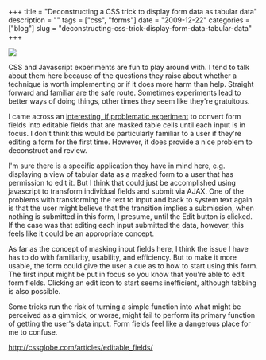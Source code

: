 +++
title = "Deconstructing a CSS trick to display form data as tabular data"
description = ""
tags = ["css", "forms"]
date = "2009-12-22"
categories = ["blog"]
slug = "deconstructing-css-trick-display-form-data-tabular-data"
+++



  <div class="notebook-screenshot"><a href="http://cssglobe.com/articles/editable_fields/"><img src="http://media.konigi.com/bluga/wt4b30e6fa5e314_large.jpg"/></a></div><p>CSS and Javascript experiments are fun to play around with. I tend to talk about them here because of the questions they raise about whether a technique is worth implementing or if it does more harm than help. Straight forward and familiar are the safe route. Sometimes experiments lead to better ways of doing things, other times they seem like they're gratuitous.</p>

<p>I came across an <a href="http://cssglobe.com/post/6984/ux-trick-display-form-data-as-tabular-data">interesting, if problematic experiment</a> to convert form fields into editable fields that are masked table cells until each input is in focus. I don't think this would be particularly familiar to a user if they're editing a form for the first time. However, it does provide a nice problem to deconstruct and review.</p>

<p>I'm sure there is a specific application they have in mind here, e.g. displaying a view of tabular data as a masked form to a user that has permission to edit it. But I think that could just be accomplished using javascript to transform individual fields and submit via AJAX. One of the problems with transforming the text to input and back to system text again is that the user might believe that the transition implies a submission, when nothing is submitted in this form, I presume, until the Edit button is clicked. If the case was that editing each input submitted the data, however, this feels like it could be an appropriate concept.</p>

<p>As far as the concept of masking input fields here, I think the issue I have has to do with familiarity, usability, and efficiency. But to make it more usable, the form could give the user a cue as to how to start using this form. The first input might be put in focus so you know that you're able to edit form fields. Clicking an edit icon to start seems inefficient, although tabbing is also possible.</p>

<p>Some tricks run the risk of turning a simple function into what might be perceived as a gimmick, or worse, might fail to perform its primary function of getting the user's data input. Form fields feel like a dangerous place for me to confuse.</p>

    
  <a href="http://cssglobe.com/articles/editable_fields/">http://cssglobe.com/articles/editable_fields/</a>
